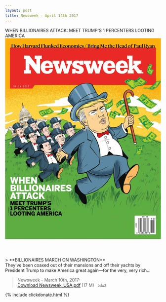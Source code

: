 ```yaml
---
layout: post
title: Newsweek - April 14th 2017
---
```


<div class="message">
	WHEN BILLIONAIRES ATTACK: MEET TRUMP'S 1 PERCENTERS LOOTING AMERICA
</div>

<header class="xmas">
<div class="cover upload">
<img src="/public/img/time/newsweek_2017.04.14.jpg" />
</div>
</header>
<!--more-->
> **BILLIONAIRES MARCH ON WASHINGTON** <br>
They’ve been coaxed out of their mansions and off their yachts by President Trump to make America great again—for the very, very rich...

> Newsweek - March 10th, 2017:<br/>
[Download Newsweek_USA.pdf](https://pan.baidu.com/s/1dENnRjV) (17 M)&ensp;
`bdw2` 

{% include clickdonate.html %}
